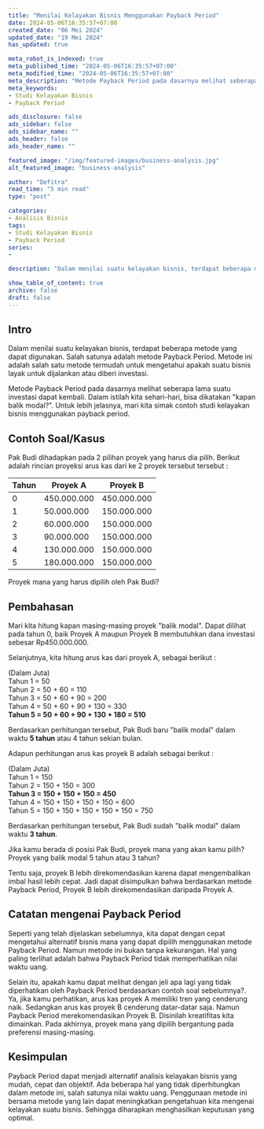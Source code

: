 ```yaml
---
title: "Menilai Kelayakan Bisnis Menggunakan Payback Period"
date: 2024-05-06T16:35:57+07:00
created_date: "06 Mei 2024"
updated_date: "19 Mei 2024"
has_updated: true

meta_robot_is_indexed: true
meta_published_time: "2024-05-06T16:35:57+07:00"
meta_modified_time: "2024-05-06T16:35:57+07:00"
meta_description: "Metode Payback Period pada dasarnya melihat seberapa lama suatu investasi dapat kembali."
meta_keywords: 
- Studi Kelayakan Bisnis
- Payback Period

ads_disclosure: false
ads_sidebar: false
ads_sidebar_name: ""
ads_header: false
ads_header_name: ""

featured_image: "/img/featured-images/business-analysis.jpg"
alt_featured_image: "business-analysis"

author: "Defitra"
read_time: "5 min read"
type: "post"

categories: 
- Analisis Bisnis
tags: 
- Studi Kelayakan Bisnis
- Payback Period
series:
- 

description: "Dalam menilai suatu kelayakan bisnis, terdapat beberapa metode yang dapat digunakan. Salah satunya adalah metode Payback Period. Metode ini adalah salah satu metode termudah untuk mengetahui apakah suatu bisnis layak untuk dijalankan atau diberi investasi"

show_table_of_content: true
archive: false
draft: false
---
```


## Intro

Dalam menilai suatu kelayakan bisnis, terdapat beberapa metode yang dapat digunakan. Salah satunya adalah metode Payback Period. Metode ini adalah salah satu metode termudah untuk mengetahui apakah suatu bisnis layak untuk dijalankan atau diberi investasi.  

Metode Payback Period pada dasarnya melihat seberapa lama suatu investasi dapat kembali. Dalam istilah kita sehari-hari, bisa dikatakan "kapan balik modal?". Untuk lebih jelasnya, mari kita simak contoh studi kelayakan bisnis menggunakan payback period.

## Contoh Soal/Kasus

Pak Budi dihadapkan pada 2 pilihan proyek yang harus dia pilih. Berikut adalah rincian proyeksi arus kas dari ke 2 proyek tersebut tersebut :

|Tahun|Proyek A|Proyek B| 
|-------|----------|----------|
|0|450.000.000|450.000.000|
|1|50.000.000|150.000.000|
|2|60.000.000|150.000.000|
|3|90.000.000|150.000.000|
|4|130.000.000|150.000.000|
|5|180.000.000|150.000.000|  


Proyek mana yang harus dipilih oleh Pak Budi?


## Pembahasan
Mari kita hitung kapan masing-masing proyek "balik modal". Dapat dilihat pada tahun 0, baik Proyek A maupun Proyek B membutuhkan dana investasi sebesar Rp450.000.000. 

Selanjutnya, kita hitung arus kas dari proyek A, sebagai berikut :

(Dalam Juta)  
Tahun 1 = 50  
Tahun 2 = 50 + 60 = 110  
Tahun 3 = 50 + 60 + 90 = 200  
Tahun 4 = 50 + 60 + 90 + 130 = 330  
**Tahun 5 = 50 + 60 + 90 + 130 + 180 = 510**  

Berdasarkan perhitungan tersebut, Pak Budi baru "balik modal" dalam waktu **5 tahun** atau 4 tahun sekian bulan.  

Adapun perhitungan arus kas proyek B adalah sebagai berikut :  

(Dalam Juta)  
Tahun 1 = 150  
Tahun 2 = 150 + 150 = 300  
**Tahun 3 = 150 + 150 + 150 = 450**  
Tahun 4 = 150 + 150 + 150 + 150 = 600  
Tahun 5 = 150 + 150 + 150 + 150 + 150 = 750  

Berdasarkan perhitungan tersebut, Pak Budi sudah "balik modal" dalam waktu **3 tahun**.  

Jika kamu berada di posisi Pak Budi, proyek mana yang akan kamu pilih? Proyek yang balik modal 5 tahun atau 3 tahun?  

Tentu saja, proyek B lebih direkomendasikan karena dapat mengembalikan imbal hasil lebih cepat. Jadi dapat disimpulkan bahwa berdasarkan metode Payback Period, Proyek B lebih direkomendasikan daripada Proyek A.

## Catatan mengenai Payback Period
Seperti yang telah dijelaskan sebelumnya, kita dapat dengan cepat mengetahui alternatif bisnis mana yang dapat dipilih menggunakan metode Payback Period. Namun metode ini bukan tanpa kekurangan. Hal yang paling terlihat adalah bahwa Payback Period tidak memperhatikan nilai waktu uang.  

Selain itu, apakah kamu dapat melihat dengan jeli apa lagi yang tidak diperhatikan oleh Payback Period berdasarkan contoh soal sebelumnya?. Ya, jika kamu perhatikan, arus kas proyek A memiliki tren yang cenderung naik. Sedangkan arus kas proyek B cenderung datar-datar saja. Namun Payback Period merekomendasikan Proyek B. Disinilah kreatifitas kita dimainkan. Pada akhirnya, proyek mana yang dipilih bergantung pada preferensi masing-masing.

## Kesimpulan
Payback Period dapat menjadi alternatif analisis kelayakan bisnis yang mudah, cepat dan objektif. Ada beberapa hal yang tidak diperhitungkan dalam metode ini, salah satunya nilai waktu uang. Penggunaan metode ini bersama metode yang lain dapat meningkatkan pengetahuan kita mengenai kelayakan suatu bisnis. Sehingga diharapkan menghasilkan keputusan yang optimal.
